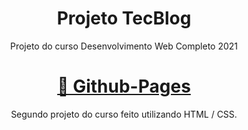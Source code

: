 <h1 align="center">Projeto TecBlog</h1>
<p align="center">Projeto do curso Desenvolvimento Web Completo 2021 </p>

<h1 align="center">
    <a href="https://guilhermefelixx.github.io/TecBlog/">🔗 Github-Pages </a>
</h1>
<p align="center">Segundo projeto do curso feito utilizando HTML / CSS.</p>
